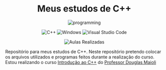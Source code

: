 
<div align="center">
  <h1>Meus estudos de C++</h1>
  
  <img alt="programming"  src="https://i.pinimg.com/originals/e1/85/18/e18518c6d24257c6fb02e3c95a862d85.gif"/>
  
  ![C++](https://img.shields.io/badge/c++-%2300599C.svg?style=for-the-badge&logo=c%2B%2B&logoColor=white)
  ![Windows](https://img.shields.io/badge/Windows-0078D6?style=for-the-badge&logo=windows&logoColor=white)
  ![Visual Studio Code](https://img.shields.io/badge/Visual%20Studio%20Code-0078d7.svg?style=for-the-badge&logo=visual-studio-code&logoColor=white)
  
  ![Aulas Realizadas](https://img.shields.io/badge/Aulas_realizadas-3%2F19-blue)
</div>

Repositório para meus estudos de C++. Neste repositório pretendo colocar os arquivos utilizados e programas feitos durante a realização do curso.
Estou realizando o curso [Introdução ao C++](https://www.youtube.com/playlist?list=PLrOyM49ctTx9ZSF7W5y14ikyiZjLqWvx5) do [Professor Douglas Maioli](https://www.youtube.com/@ProfessorDouglasMaioli)
